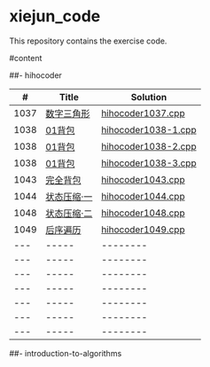 # xiejun_code
This repository contains the exercise code.

#content

##- hihocoder

| # | Title | Solution |
|---| ----- | -------- |
|1037|[数字三角形](http://hihocoder.com/problemset/problem/1037)|[hihocoder1037.cpp](./hihocoder/hihocoder1037.cpp)|
|1038|[01背包](http://hihocoder.com/problemset/problem/1038)|[hihocoder1038-1.cpp](./hihocoder/hihocoder1038-1.cpp)|
|1038|[01背包](http://hihocoder.com/problemset/problem/1038)|[hihocoder1038-2.cpp](./hihocoder/hihocoder1038-2.cpp)|
|1038|[01背包](http://hihocoder.com/problemset/problem/1038)|[hihocoder1038-3.cpp](./hihocoder/hihocoder1038-3.cpp)|
|1043|[完全背包](http://hihocoder.com/problemset/problem/1043) |[hihocoder1043.cpp](./hihocoder/hihocoder1043.cpp)|
|1044|[状态压缩·一](http://hihocoder.com/problemset/problem/1044) |[hihocoder1044.cpp](./hihocoder/hihocoder1044.cpp)|
|1048|[状态压缩·二](http://hihocoder.com/problemset/problem/1048) |[hihocoder1048.cpp](./hihocoder/hihocoder1048.cpp)|
|1049|[后序遍历](http://hihocoder.com/problemset/problem/1049) |[hihocoder1049.cpp](./hihocoder/hihocoder1049.cpp)|
|---| ----- | -------- |
|---| ----- | -------- |
|---| ----- | -------- |
|---| ----- | -------- |
|---| ----- | -------- |
|---| ----- | -------- |
|---| ----- | -------- |


##- introduction-to-algorithms


